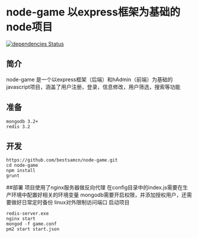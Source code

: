 # node-game 以express框架为基础的node项目
[![dependencies Status](https://david-dm.org/bestsamcn/node-game/status.svg)](https://david-dm.org/bestsamcn/node-game)


## 简介
node-game 是一个以express框架（后端）和hAdmin（前端）为基础的javascript项目，涵盖了用户注册，登录，信息修改，用户筛选，搜索等功能

## 准备
```
mongodb 3.2+
redis 3.2
```
## 开发
```
https://github.com/bestsamcn/node-game.git
cd node-game
npm install
grunt
```

##部署
项目使用了nginx服务器做反向代理
在config目录中的index.js需要在生产环境中配置好相关的环境变量
mongodb需要开启权限，并添加授权用户，还需要做好日常定时备份
linux对外限制访问端口
启动项目
```
redis-server.exe
nginx start
mongod -f game.conf
pm2 start start.json
```
